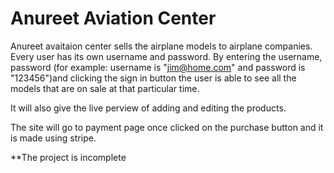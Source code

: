 # Anureet Aviation Center

Anureet avaitaion center sells the airplane models to airplane companies. Every user has its own username and password.
By entering the username, password (for example: username is "jim@home.com" and password is "123456")and clicking the sign in button the user is able to see all the models that are on sale at that particular time. 

It will also give the live perview of adding and editing the products.

The site will go to payment page once clicked on the purchase button and it is made using stripe.

**The project is incomplete
